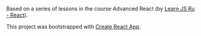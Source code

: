 Based on a series of lessons in the course Advanced React (by [Learn JS Ru - React](https://learn.javascript.ru/courses/react)).

This project was bootstrapped with [Create React App](https://github.com/facebookincubator/create-react-app).
